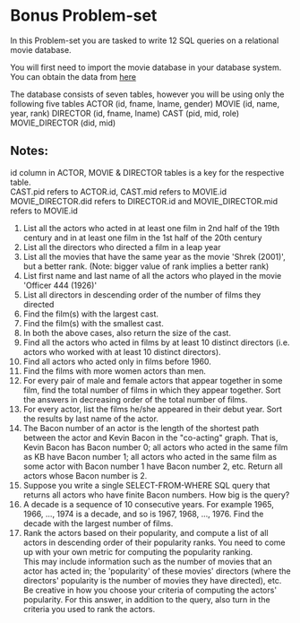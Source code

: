 # Bonus Problem-set

In this Problem-set you are tasked to write 12 SQL queries on a relational movie database. 

You will first need to import the movie database in your database system. 
You can obtain the data from [here](https://courses.cs.washington.edu/courses/cse444/06wi/hw/IMDB.zip)

The database consists of seven tables, however you will be using only the following five tables
ACTOR (id, fname, lname, gender)
MOVIE (id, name, year, rank)
DIRECTOR (id, fname, lname)
CAST (pid, mid, role)
MOVIE_DIRECTOR (did, mid)

Notes:
--------
id column in ACTOR, MOVIE & DIRECTOR tables is a key for the respective table.  
CAST.pid refers to ACTOR.id, CAST.mid refers to MOVIE.id
MOVIE_DIRECTOR.did refers to DIRECTOR.id and MOVIE_DIRECTOR.mid refers to MOVIE.id 

1. List all the actors who acted in at least one film in 2nd half of the 19th century and in at least one film in the 1st half of the 20th century
1. List all the directors who directed a film in a leap year 
1. List all the movies that have the same year as the movie 'Shrek (2001)', but a better rank. (Note: bigger value of rank implies a better rank)
1. List first name and last name of all the actors who played in the movie 'Officer 444 (1926)'
1. List all directors in descending order of the number of films they directed
1. Find the film(s) with the largest cast.   
1. Find the film(s) with the smallest cast.
1. In both the above cases, also return the size of the cast.
1. Find all the actors who acted in films by at least 10 distinct directors (i.e. actors who worked with at least 10 distinct directors).
1. Find all actors who acted only in films before 1960. 
1. Find the films with more women actors than men.
1. For every pair of male and female actors that appear together in some film, find the total number of films in which they appear together. Sort the answers in decreasing order of the total number of films.
1. For every actor, list the films he/she appeared in their debut year. Sort the results by last name of the actor.
1. The Bacon number of an actor is the length of the shortest path between the actor and Kevin Bacon in the "co-acting" graph. That is, Kevin Bacon has Bacon number 0; all actors who acted in the same film as KB have Bacon number 1; all actors who acted in the same film as some actor with Bacon number 1 have Bacon number 2, etc. Return all actors whose Bacon number is 2. 
1. Suppose you write a single SELECT-FROM-WHERE SQL query that returns all actors who have finite Bacon numbers. How big is the query?
1. A decade is a sequence of 10 consecutive years. For example 1965, 1966, ..., 1974 is a decade, and so is 1967, 1968, ..., 1976. Find the decade with the largest number of films.
1. Rank the actors based on their popularity, and compute a list of all actors in descending order of their popularity ranks.  You need to come up with your own metric for computing the popularity ranking.  
   This may include information such as the number of movies that an actor has acted in; the 'popularity' of these movies' directors (where the directors' popularity is the number of movies they have directed), etc.  
   Be creative in how you choose your criteria of computing the actors' popularity.   For this answer, in addition to the query, also turn in the criteria you used to rank the actors.